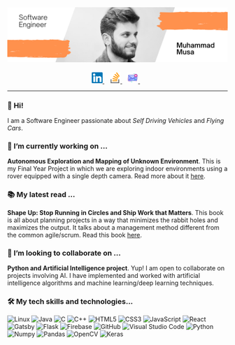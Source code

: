 ## ![Header Image](https://raw.githubusercontent.com/MoosaSaadat/MoosaSaadat/main/imgs/1.png)

<p align='center'>
  <a href="https://www.linkedin.com/in/muhammad-musa/" target="_blank" rel="noopener noreferrer">
    <img width="25" src="https://raw.githubusercontent.com/MoosaSaadat/MoosaSaadat/24eec96584dba99f327d10f4fdb88414405d2a13/imgs/linkedin.svg">
  </a>&nbsp;&nbsp;
  <a href="https://stackoverflow.com/story/moosasaadat" target="_blank" rel="noopener noreferrer">
    <img width="25" src="https://raw.githubusercontent.com/MoosaSaadat/MoosaSaadat/24eec96584dba99f327d10f4fdb88414405d2a13/imgs/stack-overflow.svg">
  </a>&nbsp;&nbsp;
  <a href="mailto:moosasaadat99@gmail.com" target="_blank" rel="noopener noreferrer">
    <img width="25" src="https://raw.githubusercontent.com/MoosaSaadat/MoosaSaadat/24eec96584dba99f327d10f4fdb88414405d2a13/imgs/message.svg">
  </a>&nbsp;&nbsp;
</p>

<hr />

### 👋 Hi!
I am a Software Engineer passionate about *Self Driving Vehicles* and *Flying Cars*.

### 🔭 I’m currently working on ...
**Autonomous Exploration and Mapping of Unknown Environment**. This is my Final Year Project in which we are exploring indoor environments using a rover equipped with a single depth camera. Read more about it <a href="https://github.com/amm98d/scout-rover" target="_blank" rel="noopener noreferrer">here</a>.

### 📚 My latest read ...
**Shape Up: Stop Running in Circles and Ship Work that Matters**. This book is all about planning projects in a way that minimizes the rabbit holes and maximizes the output. It talks about a management method different from the common agile/scrum. Read this book <a href="https://basecamp.com/shapeup/" target="_blank" rel="noopener noreferrer">here</a>.

### 👯 I’m looking to collaborate on ...
**Python and Artificial Intelligence project**. Yup! I am open to collaborate on projects involving AI. I have implemented and worked with artificial intelligence algorithms and machine learning/deep learning techniques.

### 🛠️ My tech skills and technologies...
![Linux](https://img.shields.io/badge/-Linux-000?style=flat-square&logo=linux)
![Java](https://img.shields.io/badge/-Java-000?style=flat-square&logo=java)
![C](https://img.shields.io/badge/-C-000?style=flat-square&logo=c)
![C++](https://img.shields.io/badge/-C++-000?style=flat-square&logo=cplusplus)
![HTML5](https://img.shields.io/badge/-HTML-000?style=flat-square&logo=html5)
![CSS3](https://img.shields.io/badge/-CSS3-000?style=flat-square&logo=css3)
![JavaScript](https://img.shields.io/badge/-JavaScript-000?style=flat-square&logo=javascript)
![React](https://img.shields.io/badge/-React-000?style=flat-square&logo=react)
![Gatsby](https://img.shields.io/badge/-Gatsby-000?style=flat-square&logo=gatsby)
![Flask](https://img.shields.io/badge/-Flask-000?style=flat-square&logo=flask)
![Firebase](https://img.shields.io/badge/-Firebase-000?style=flat-square&logo=firebase)
![GitHub](https://img.shields.io/badge/-GitHub-000?style=flat-square&logo=github)
![Visual Studio Code](https://img.shields.io/badge/-VS_Code-000?style=flat-square&logo=visualstudiocode)
![Python](https://img.shields.io/badge/-Python-000?style=flat-square&logo=python)
![Numpy](https://img.shields.io/badge/-Numpy-000?style=flat-square&logo=numpy)
![Pandas](https://img.shields.io/badge/-Pandas-000?style=flat-square&logo=pandas)
![OpenCV](https://img.shields.io/badge/-OpenCV-000?style=flat-square&logo=opencv)
![Keras](https://img.shields.io/badge/-Keras-000?style=flat-square&logo=keras)

